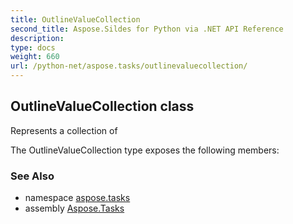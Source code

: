 ```yaml
---
title: OutlineValueCollection
second_title: Aspose.Sildes for Python via .NET API Reference
description: 
type: docs
weight: 660
url: /python-net/aspose.tasks/outlinevaluecollection/
---
```


## OutlineValueCollection class

Represents a collection of

The OutlineValueCollection type exposes the following members:

### See Also

* namespace [aspose.tasks](/tasks/python-net/aspose.tasks/)
* assembly [Aspose.Tasks](/tasks/python-net/)

